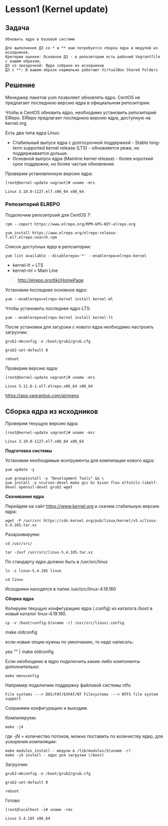 # Lesson1 (Kernel update)


## Задача 

```
Обновить ядро в базовой системе

Для выполнения ДЗ со * и ** вам потребуется сборка ядра и модулей из исходников.
Критерии оценки: Основное ДЗ - в репозитории есть рабочий Vagrantfile с вашим образом.
ДЗ со звездочкой: Ядро собрано из исходников
ДЗ с **: В вашем образе нормально работают VirtualBox Shared Folders

```

## Решение

Менеджер пакетов yum позволяет обновлять ядро. CentOS не предлагает последнюю версию ядра в официальном репозитории.

Чтобы в CentOS обновить ядро, необходимо установить репозиторий ElRepo. ElRepo предлагает последнюю версию ядра, доступную на kernel.org.


Есть два типа ядра Linux:

* Стабильный выпуск ядра с долгосрочной поддержкой - Stable long-term supported kernel release (LTS) - обновляется реже, но поддерживается дольше.
* Основной выпуск ядра (Mainline kernel release) - более короткий срок поддержки, но более частые обновления.


Проверим установленную версию ядра:

```
[root@kernel-update vagrant]# uname -mrs

Linux 3.10.0-1127.el7.x86_64 x86_64
```

### Репозиторий ELREPO

Подключим репозитроий для CentOS 7:

```
rpm --import https://www.elrepo.org/RPM-GPG-KEY-elrepo.org

yum install https://www.elrepo.org/elrepo-release-7.el7.elrepo.noarch.rpm
```

Cписок доступных ядер в репозитории:

```
yum list available --disablerepo='*' --enablerepo=elrepo-kernel
```

* kernel-lt = LTS
* kernel-ml = Main Line

> http://elrepo.org/tiki/HomePage

Установим последнее основное ядро:

```
yum --enablerepo=elrepo-kernel install kernel-ml
```

Чтобы установить последнее ядро LTS:

```
yum --enablerepo=elrepo-kernel install kernel-lt
```

После установки для загурзки с нового ядра необходимо настроить загрузчик:

```
grub2-mkconfig -o /boot/grub2/grub.cfg

grub2-set-default 0

reboot
```

Проверим версию ядра:

```
[root@kernel-update vagrant]# uname -mrs

Linux 5.11.6-1.el7.elrepo.x86_64 x86_64
```

https://app.vagrantup.com/airmeno

## Сборка ядра из исходников


Проверим текущую версию ядра:

```
[root@kernel-update vagrant]# uname -msr

Linux 3.10.0-1127.el7.x86_64 x86_64
```

**Подготовка системы**

Установим необходимые иснтрументы для компилации нового ядра:

```
yum update -y

yum groupinstall -y "Development Tools" && \
yum install -y ncurses-devel make gcc bc bison flex elfutils-libelf-devel openssl-devel grub2 wget
```

**Скачивание ядра**

Перейдем на сайт https://www.kernel.org и скачем стабильную версию ядра:

```
wget -P /usr/src https://cdn.kernel.org/pub/linux/kernel/v5.x/linux-5.4.105.tar.xz
```

Разархивируем:

```
cd /usr/src/

tar -Jxvf /usr/src/linux-5.4.105.tar.xz
```

По стандарту ядро должно быть в /usr/src/linux

```
ln -s linux-5.4.105 linux

cd linux
```

Исходники находятся в папке /usr/src/linux-4.19.180

**Сборка ядра**

Копируем текущую конфигурацию ядра (.config) из каталога /boot в новый каталог linux-4.19.180.
```
cp -v /boot/config-$(uname -r) /usr/src/linux/.config
```

make oldconfig 

если новые опции нужны по умолчанию, то надо написать: 

yes "" | make oldconfig

Если необходимо в ядро подключить какие-либо компоненты дополнительно:

```
make menuconfig
```

Например подключим поддержку файловой системы ntfs:

```
File systems ---> DOS/FAT/EXFAT/NT Filesystems ---> NTFS file system support
```
Сохраняем конфигурацию и выходим.

Компилируем:
```
make -j4
```

где -jN = количество потоков, можно поставить по количеству ядер, для ускорения компиляции:

```
make modules_install - модули в /lib/modules/$(uname -r)
make -j4 install - ядро для загрузки (/boot)
```

Загрузчик:

```
grub2-mkconfig -o /boot/grub2/grub.cfg

grub2-set-default 0

reboot
```

Готово

```
[root@localhost ~]# uname -rms

Linux 5.4.105 x86_64
```